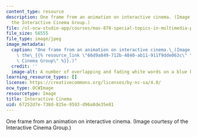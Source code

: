 ```yaml
---
content_type: resource
description: One frame from an animation on interactive cinema. (Image courtesy of
  the Interactive Cinema Group.)
file: /ol-ocw-studio-app/courses/mas-878-special-topics-in-multimedia-production-experiences-in-interactive-art-fall-2003/67252d7e738d825e9593d96a8de35e81_mas-878f03.jpg
file_size: 56555
file_type: image/jpeg
image_metadata:
  caption: "One frame from an animation on interactive cinema.\_(Image courtesy of\
    \ the\_{{% resource_link \"66d9a849-712b-4840-ab11-911f9dde063c\" \"Interactive\
    \ Cinema Group\" %}}.)"
  credit: ''
  image-alt: A number of overlapping and fading white words on a blue background.
learning_resource_types: []
license: https://creativecommons.org/licenses/by-nc-sa/4.0/
ocw_type: OCWImage
resourcetype: Image
title: Interactive Cinema
uid: 67252d7e-738d-825e-9593-d96a8de35e81
---
```

One frame from an animation on interactive cinema. (Image courtesy of the Interactive Cinema Group.)